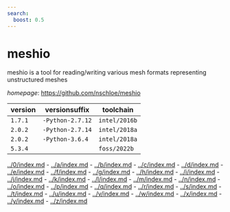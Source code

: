 ```yaml
---
search:
  boost: 0.5
---
```

# meshio

meshio is a tool for reading/writing various mesh formats representing unstructured meshes

*homepage*: <https://github.com/nschloe/meshio>

version | versionsuffix | toolchain
--------|---------------|----------
``1.7.1`` | ``-Python-2.7.12`` | ``intel/2016b``
``2.0.2`` | ``-Python-2.7.14`` | ``intel/2018a``
``2.0.2`` | ``-Python-3.6.4`` | ``intel/2018a``
``5.3.4`` |  | ``foss/2022b``

[../0/index.md](0) - [../a/index.md](a) - [../b/index.md](b) - [../c/index.md](c) - [../d/index.md](d) - [../e/index.md](e) - [../f/index.md](f) - [../g/index.md](g) - [../h/index.md](h) - [../i/index.md](i) - [../j/index.md](j) - [../k/index.md](k) - [../l/index.md](l) - [../m/index.md](m) - [../n/index.md](n) - [../o/index.md](o) - [../p/index.md](p) - [../q/index.md](q) - [../r/index.md](r) - [../s/index.md](s) - [../t/index.md](t) - [../u/index.md](u) - [../v/index.md](v) - [../w/index.md](w) - [../x/index.md](x) - [../y/index.md](y) - [../z/index.md](z)

